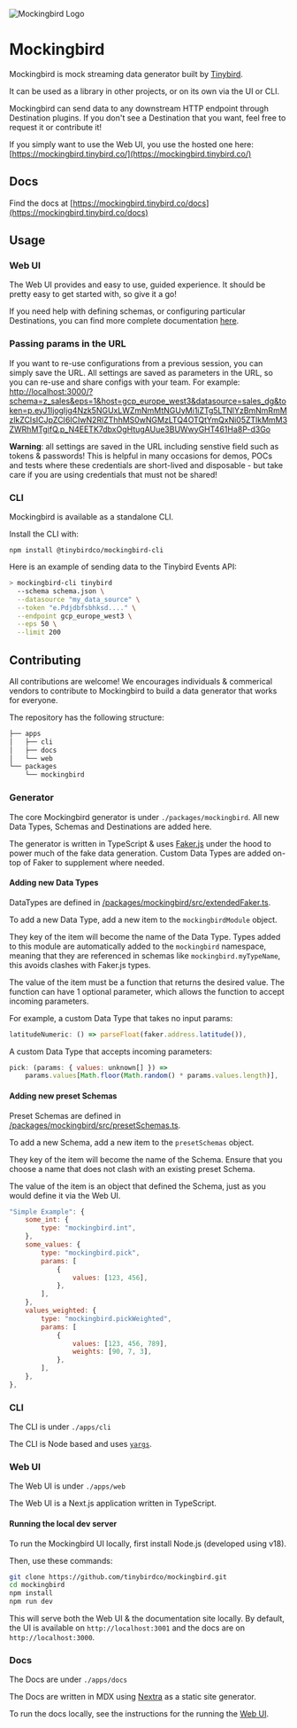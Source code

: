 ![Mockingbird Logo](assets/logo/logo_white.png)

# Mockingbird

Mockingbird is mock streaming data generator built by [Tinybird](https://tinybird.co).

It can be used as a library in other projects, or on its own via the UI or CLI.

Mockingbird can send data to any downstream HTTP endpoint through Destination plugins. If you don't see a Destination that you want, feel free to request it or contribute it!

If you simply want to use the Web UI, you use the hosted one here: [https://mockingbird.tinybird.co/](https://mockingbird.tinybird.co/)

## Docs

Find the docs at [https://mockingbird.tinybird.co/docs](https://mockingbird.tinybird.co/docs)

## Usage

### Web UI

The Web UI provides and easy to use, guided experience. It should be pretty easy to get started with, so give it a go!

If you need help with defining schemas, or configuring particular Destinations, you can find more complete documentation [here](https://mockingbird.tinybird.co/docs).

### Passing params in the URL

If you want to re-use configurations from a previous session, you can simply save the URL. All settings are saved as parameters in the URL, so you can re-use and share configs with your team. For example: [http://localhost:3000/?schema=z_sales&eps=1&host=gcp_europe_west3&datasource=sales_dg&token=p.eyJ1IjogIjg4Nzk5NGUxLWZmNmMtNGUyMi1iZTg5LTNlYzBmNmRmMzlkZCIsICJpZCI6ICIwN2RlZThhMS0wNGMzLTQ4OTQtYmQxNi05ZTlkMmM3ZWRhMTgifQ.p_N4EETK7dbxOgHtugAUue3BUWwyGHT461Ha8P-d3Go](http://localhost:3000/?schema=z_sales&eps=1&host=gcp_europe_west3&datasource=sales_dg&token=p.eyJ1IjogIjg4Nzk5NGUxLWZmNmMtNGUyMi1iZTg5LTNlYzBmNmRmMzlkZCIsICJpZCI6ICIwN2RlZThhMS0wNGMzLTQ4OTQtYmQxNi05ZTlkMmM3ZWRhMTgifQ.p_N4EETK7dbxOgHtugAUue3BUWwyGHT461Ha8P-d3Go)

**Warning**: all settings are saved in the URL including senstive field such as tokens & passwords! This is helpful in many occasions for demos, POCs and tests where these credentials are short-lived and disposable - but take care if you are using credentials that must not be shared!

### CLI

Mockingbird is available as a standalone CLI.

Install the CLI with:

```
npm install @tinybirdco/mockingbird-cli
```

Here is an example of sending data to the Tinybird Events API:

```sh
> mockingbird-cli tinybird
  --schema schema.json \
  --datasource "my_data_source" \
  --token "e.Pdjdbfsbhksd...." \
  --endpoint gcp_europe_west3 \
  --eps 50 \
  --limit 200
```

## Contributing

All contributions are welcome! We encourages individuals & commerical vendors to contribute to Mockingbird to build a data generator that works for everyone.

The repository has the following structure:

```bash
├── apps
│   ├── cli
│   ├── docs
│   └── web
└── packages
    └── mockingbird
```

### Generator

The core Mockingbird generator is under `./packages/mockingbird`. All new Data Types, Schemas and Destinations are added here.

The generator is written in TypeScript & uses [Faker.js](https://fakerjs.dev/) under the hood to power much of the fake data generation. Custom Data Types are added on-top of Faker to supplement where needed.

#### Adding new Data Types

DataTypes are defined in [/packages/mockingbird/src/extendedFaker.ts](./packages/mockingbird/src/extendedFaker.ts).

To add a new Data Type, add a new item to the `mockingbirdModule` object.

They key of the item will become the name of the Data Type. Types added to this module are automatically added to the `mockingbird` namespace, meaning that they are referenced in schemas like `mockingbird.myTypeName`, this avoids clashes with Faker.js types.

The value of the item must be a function that returns the desired value. The function can have 1 optional parameter, which allows the function to accept incoming parameters.

For example, a custom Data Type that takes no input params:

```javascript
latitudeNumeric: () => parseFloat(faker.address.latitude()),
```

A custom Data Type that accepts incoming parameters:

```javascript
pick: (params: { values: unknown[] }) =>
    params.values[Math.floor(Math.random() * params.values.length)],
```

#### Adding new preset Schemas

Preset Schemas are defined in [/packages/mockingbird/src/presetSchemas.ts](./packages/mockingbird/src/presetSchemas.ts).

To add a new Schema, add a new item to the `presetSchemas` object.

They key of the item will become the name of the Schema. Ensure that you choose a name that does not clash with an existing preset Schema.

The value of the item is an object that defined the Schema, just as you would define it via the Web UI.

```javascript
"Simple Example": {
    some_int: {
        type: "mockingbird.int",
    },
    some_values: {
        type: "mockingbird.pick",
        params: [
            {
                values: [123, 456],
            },
        ],
    },
    values_weighted: {
        type: "mockingbird.pickWeighted",
        params: [
            {
                values: [123, 456, 789],
                weights: [90, 7, 3],
            },
        ],
    },
},
```

### CLI

The CLI is under `./apps/cli`

The CLI is Node based and uses [`yargs`](https://github.com/yargs/yargs).

### Web UI

The Web UI is under `./apps/web`

The Web UI is a Next.js application written in TypeScript.

#### Running the local dev server

To run the Mockingbird UI locally, first install Node.js (developed using v18).

Then, use these commands:

```bash
git clone https://github.com/tinybirdco/mockingbird.git
cd mockingbird
npm install
npm run dev
```

This will serve both the Web UI & the documentation site locally. By default, the UI is available on `http://localhost:3001` and the docs are on `http://localhost:3000`.

### Docs

The Docs are under `./apps/docs`

The Docs are written in MDX using [Nextra](https://nextra.site/) as a static site generator.

To run the docs locally, see the instructions for the running the [Web UI](#running-the-local-dev-server).
